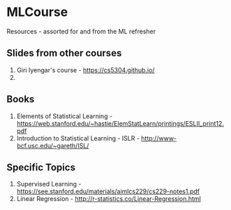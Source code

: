 # MLCourse
Resources - assorted for and from the ML refresher

## Slides from other courses
1. Giri Iyengar's course - https://cs5304.github.io/
2. 

## Books
1. Elements of Statistical Learning - https://web.stanford.edu/~hastie/ElemStatLearn/printings/ESLII_print12.pdf
2. Introduction to Statistical Learning - ISLR - http://www-bcf.usc.edu/~gareth/ISL/

## Specific Topics
1. Supervised Learning - https://see.stanford.edu/materials/aimlcs229/cs229-notes1.pdf
2. Linear Regression - http://r-statistics.co/Linear-Regression.html
